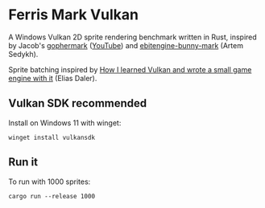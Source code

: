 # Ferris Mark Vulkan

A Windows Vulkan 2D sprite rendering benchmark written in Rust, inspired by Jacob's [gophermark](https://github.com/unitoftime/experiments/tree/master/gophermark) ([YouTube](https://www.youtube.com/watch?v=ZuVyxnpMZO4))
and [ebitengine-bunny-mark](https://github.com/sedyh/ebitengine-bunny-mark) (Artem Sedykh).

Sprite batching inspired by [How I learned Vulkan and wrote a small game engine with it](https://edw.is/learning-vulkan/#drawing-many-sprites) (Elias Daler).

## Vulkan SDK recommended

Install on Windows 11 with winget:

```
winget install vulkansdk
```

## Run it

To run with 1000 sprites:

```
cargo run --release 1000
```
